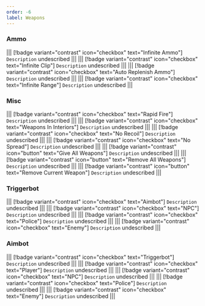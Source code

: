 ```yaml
---
order: -6
label: Weapons
---
```


### Ammo
||| [!badge  variant="contrast" icon="checkbox" text="Infinite Ammo"]
`Description` undescribed
|||
||| [!badge  variant="contrast" icon="checkbox" text="Infinite Clip"]
`Description` undescribed
|||
||| [!badge  variant="contrast" icon="checkbox" text="Auto Replenish Ammo"]
`Description` undescribed
|||
||| [!badge  variant="contrast" icon="checkbox" text="Infinite Range"]
`Description` undescribed
|||

### Misc
||| [!badge  variant="contrast" icon="checkbox" text="Rapid Fire"]
`Description` undescribed
|||
||| [!badge  variant="contrast" icon="checkbox" text="Weapons In Interiors"]
`Description` undescribed
|||
||| [!badge  variant="contrast" icon="checkbox" text="No Recoil"]
`Description` undescribed
|||
||| [!badge  variant="contrast" icon="checkbox" text="No Spread"]
`Description` undescribed
|||
||| [!badge  variant="contrast" icon="button" text="Give All Weapons"]
`Description` undescribed
|||
||| [!badge  variant="contrast" icon="button" text="Remove All Weapons"]
`Description` undescribed
|||
||| [!badge  variant="contrast" icon="button" text="Remove Current Weapon"]
`Description` undescribed
|||

### Triggerbot
||| [!badge  variant="contrast" icon="checkbox" text="Aimbot"]
`Description` undescribed
|||
||| [!badge  variant="contrast" icon="checkbox" text="NPC"]
`Description` undescribed
|||
||| [!badge  variant="contrast" icon="checkbox" text="Police"]
`Description` undescribed
|||
||| [!badge  variant="contrast" icon="checkbox" text="Enemy"]
`Description` undescribed
|||

### Aimbot
||| [!badge  variant="contrast" icon="checkbox" text="Triggerbot"]
`Description` undescribed
|||
||| [!badge  variant="contrast" icon="checkbox" text="Player"]
`Description` undescribed
|||
||| [!badge  variant="contrast" icon="checkbox" text="NPC"]
`Description` undescribed
|||
||| [!badge  variant="contrast" icon="checkbox" text="Police"]
`Description` undescribed
|||
||| [!badge  variant="contrast" icon="checkbox" text="Enemy"]
`Description` undescribed
|||